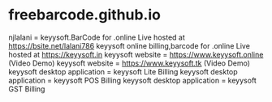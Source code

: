 # freebarcode.github.io
njlalani = keyysoft.BarCode for .online Live hosted at https://bsite.net/lalani786
keyysoft online billing,barcode for .online Live hosted at https://keyysoft.in
keyysoft website = https://www.keyysoft.online (Video Demo)
keyysoft website = https://www.keyysoft.tk (Video Demo)
keyysoft desktop application = keyysoft Lite Billing
keyysoft desktop application = keyysoft POS Billing
keyysoft desktop application = keyysoft GST Billing
